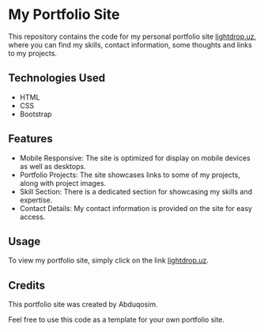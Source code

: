 # My Portfolio Site

This repository contains the code for my personal portfolio site [lightdrop.uz](https://lightdrop.uz), where you can find my skills, contact information, some thoughts and links to my projects.

## Technologies Used

- HTML
- CSS
- Bootstrap

## Features

- Mobile Responsive: The site is optimized for display on mobile devices as well as desktops.
- Portfolio Projects: The site showcases links to some of my projects, along with project images.
- Skill Section: There is a dedicated section for showcasing my skills and expertise.
- Contact Details: My contact information is provided on the site for easy access.

## Usage

To view my portfolio site, simply click on the link [lightdrop.uz](https://lightdrop.uz).

## Credits

This portfolio site was created by Abduqosim. 

Feel free to use this code as a template for your own portfolio site.


